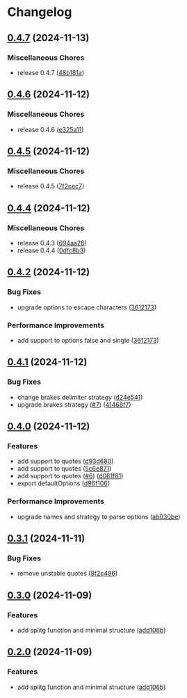 # Changelog

## [0.4.7](https://github.com/JonDotsoy/splitg/compare/splitg-v0.4.6...splitg-v0.4.7) (2024-11-13)


### Miscellaneous Chores

* release 0.4.7 ([48b181a](https://github.com/JonDotsoy/splitg/commit/48b181a2b31216f26a0a1d148d826752ac84fee3))

## [0.4.6](https://github.com/JonDotsoy/splitg/compare/splitg-v0.4.5...splitg-v0.4.6) (2024-11-12)


### Miscellaneous Chores

* release 0.4.6 ([e325a11](https://github.com/JonDotsoy/splitg/commit/e325a11a826016e8d8a7c7fcc998b4e53958e789))

## [0.4.5](https://github.com/JonDotsoy/splitg/compare/splitg-v0.4.4...splitg-v0.4.5) (2024-11-12)


### Miscellaneous Chores

* release 0.4.5 ([7f2cec7](https://github.com/JonDotsoy/splitg/commit/7f2cec76238accf827213f83b568ec70bbe3cdc2))

## [0.4.4](https://github.com/JonDotsoy/splitg/compare/splitg-v0.4.2...splitg-v0.4.4) (2024-11-12)


### Miscellaneous Chores

* release 0.4.3 ([694aa28](https://github.com/JonDotsoy/splitg/commit/694aa281f00a959f92221074c4fcd48c8af7f6ab))
* release 0.4.4 ([0dfc8b3](https://github.com/JonDotsoy/splitg/commit/0dfc8b36c505e4518bb836aa6c99ee5b6919c320))

## [0.4.2](https://github.com/JonDotsoy/splitg/compare/splitg-v0.4.1...splitg-v0.4.2) (2024-11-12)


### Bug Fixes

* upgrade options to escape characters ([3612173](https://github.com/JonDotsoy/splitg/commit/36121731d021f6a49f2d3766ec14a58fe681be36))


### Performance Improvements

* add support to options false and single ([3612173](https://github.com/JonDotsoy/splitg/commit/36121731d021f6a49f2d3766ec14a58fe681be36))

## [0.4.1](https://github.com/JonDotsoy/splitg/compare/splitg-v0.4.0...splitg-v0.4.1) (2024-11-12)


### Bug Fixes

* change brakes delimiter strategy ([d24e541](https://github.com/JonDotsoy/splitg/commit/d24e5415c4001d4033b4eb92595fa3ca0ac8ab1a))
* upgrade brakes strategy ([#7](https://github.com/JonDotsoy/splitg/issues/7)) ([41468f7](https://github.com/JonDotsoy/splitg/commit/41468f744c2cf11930668b1ff5f4e477bf715f1a))

## [0.4.0](https://github.com/JonDotsoy/splitg/compare/splitg-v0.3.1...splitg-v0.4.0) (2024-11-12)


### Features

* add support to quotes ([d93d680](https://github.com/JonDotsoy/splitg/commit/d93d6804761c03fdadcdc3e2e96d841676e52730))
* add support to quotes ([5c6e871](https://github.com/JonDotsoy/splitg/commit/5c6e8715721b3865a7f354c43bc190bedc9bab4a))
* add support to quotes ([#6](https://github.com/JonDotsoy/splitg/issues/6)) ([d061f81](https://github.com/JonDotsoy/splitg/commit/d061f8123b8b42780fc0f44f521638389eca4d00))
* export defaultOptions ([d96f106](https://github.com/JonDotsoy/splitg/commit/d96f106285d21f20daeb109a9c1e54ea51466b8b))


### Performance Improvements

* upgrade names and strategy to parse options ([ab030be](https://github.com/JonDotsoy/splitg/commit/ab030be7669222926d1acbfb2cb04c431e9689b7))

## [0.3.1](https://github.com/JonDotsoy/splitg/compare/splitg-v0.3.0...splitg-v0.3.1) (2024-11-11)


### Bug Fixes

* remove unstable quotes ([8f2c496](https://github.com/JonDotsoy/splitg/commit/8f2c496086715e888db1e489fcb83144945a3b04))

## [0.3.0](https://github.com/JonDotsoy/splitg/compare/splitg-v0.2.0...splitg-v0.3.0) (2024-11-09)


### Features

* add splitg function and minimal structure ([add106b](https://github.com/JonDotsoy/splitg/commit/add106b6eb2a3a5b0740cc8e70e7f2f6253f41d5))

## [0.2.0](https://github.com/JonDotsoy/splitg/compare/splitg-v0.1.0...splitg-v0.2.0) (2024-11-09)


### Features

* add splitg function and minimal structure ([add106b](https://github.com/JonDotsoy/splitg/commit/add106b6eb2a3a5b0740cc8e70e7f2f6253f41d5))

